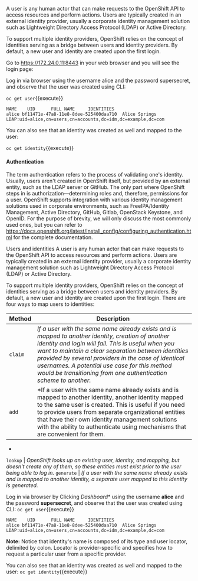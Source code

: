 A user is any human actor that can make requests to the OpenShift API to access resources and perform actions. Users are typically created in an external identity provider, usually a corporate identity management solution such as Lightweight Directory Access Protocol (LDAP) or Active Directory.

To support multiple identity providers, OpenShift relies on the concept of identities serving as a bridge between users and identity providers. By default, a new user and identity are created upon the first login.


Go to https://172.24.0.11:8443 in your web browser and you will see the login page:


Log in via browser using the username alice and the password supersecret, and observe that the user was created using CLI:

`oc get user`{{execute}}

```
NAME    UID      FULL NAME     IDENTITIES
alice bf11471e-47a8-11e8-8dee-525400daa710  Alice Springs   LDAP:uid=alice,cn=users,cn=accounts,dc=idm,dc=example,dc=com
```

You can also see that an identity was created as well and mapped to the user:

`oc get identity`{{execute}}


#### Authentication
The term authentication refers to the process of validating one's identity. Usually, users aren't created in OpenShift itself, but provided by an external entity, such as the LDAP server or GitHub. The only part where OpenShift steps in is authorization—determining roles and, therefore, permissions for a user. OpenShift supports integration with various identity management solutions used in corporate environments, such as FreeIPA/Identity Management, Active Directory, GitHub, Gitlab, OpenStack Keystone, and OpenID. For the purpose of brevity, we will only discuss the most commonly used ones, but you can refer to https://docs.openshift.org/latest/install_config/configuring_authentication.html for the complete documentation.

Users and identities
A user is any human actor that can make requests to the OpenShift API to access resources and perform actions. Users are typically created in an external identity provider, usually a corporate identity management solution such as Lightweight Directory Access Protocol (LDAP) or Active Directory.

To support multiple identity providers, OpenShift relies on the concept of identities serving as a bridge between users and identity providers. By default, a new user and identity are created upon the first login. There are four ways to map users to identities:




Method | Description
--- | ---
`claim` | *If a user with the same name already exists and is mapped to another identity, creation of another identity and login will fail. This is useful when you want to maintain a clear separation between identities provided by several providers in the case of identical usernames. A potential use case for this method would be transitioning from one authentication scheme to another.*
`add` | *If a user with the same name already exists and is mapped to another identity, another identity mapped to the same user is created. This is useful if you need to provide users from separate organizational entities that have their own identity management solutions with the ability to authenticate using mechanisms that are convenient for them.
*
`lookup` | *OpenShift looks up an existing user, identity, and mapping, but doesn't create any of them, so these entities must exist prior to the user being able to log in.*
`generate` | *If a user with the same name already exists and is mapped to another identity, a separate user mapped to this identity is generated.*


Log in via browser by Clicking *Dashboard** using the username **alice** and the password **supersecret**, and observe that the user was created using CLI:
`oc get user`{{execute}}

```
NAME    UID      FULL NAME     IDENTITIES
alice bf11471e-47a8-11e8-8dee-525400daa710  Alice Springs   LDAP:uid=alice,cn=users,cn=accounts,dc=idm,dc=example,dc=com
```

**Note:**
Notice that identity's name is composed of its type and user locator, delimited by colon. Locator is provider-specific and specifies how to request a particular user from a specific provider.

You can also see that an identity was created as well and mapped to the user:
`oc get identity`{{execute}}